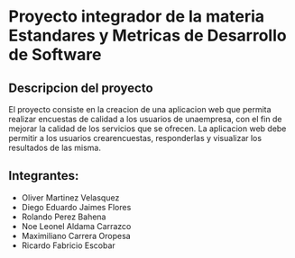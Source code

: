 # Proyecto integrador de la materia Estandares y Metricas de Desarrollo de Software

## Descripcion del proyecto

El proyecto consiste en la creacion de una aplicacion web que permita realizar encuestas de calidad a los usuarios de unaempresa, con el fin de mejorar la calidad de los servicios que se ofrecen. La aplicacion web debe permitir a los usuarios crearencuestas, responderlas y visualizar los resultados de las misma.

## Integrantes:

- Oliver Martinez Velasquez
- Diego Eduardo Jaimes Flores
- Rolando Perez Bahena
- Noe Leonel Aldama Carrazco
- Maximiliano Carrera Oropesa
- Ricardo Fabricio Escobar  
